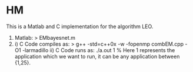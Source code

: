 HM
==
This is a Matlab and C implementation for the algorithm LEO.
1. Matlab: > EMbayesnet.m 
2. i) C Code compiles as: > g++ -std=c++0x -w -fopenmp combEM.cpp -O1 -larmadillo
   ii) C Code runs as: ./a.out 1
   % Here 1 represents the application which we want to run, it can be any application between {1,25}.
